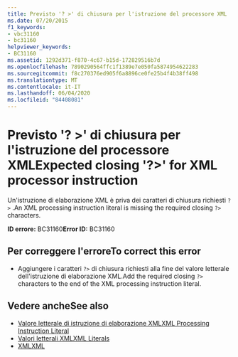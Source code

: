 ```yaml
---
title: Previsto '? >' di chiusura per l'istruzione del processore XML
ms.date: 07/20/2015
f1_keywords:
- vbc31160
- bc31160
helpviewer_keywords:
- BC31160
ms.assetid: 1292d371-f870-4c67-b15d-172829516b7d
ms.openlocfilehash: 7890290564ffc1f1389e7e050fa5874954622283
ms.sourcegitcommit: f8c270376ed905f6a8896ce0fe25b4f4b38ff498
ms.translationtype: MT
ms.contentlocale: it-IT
ms.lasthandoff: 06/04/2020
ms.locfileid: "84408081"
---
```

# <a name="expected-closing--for-xml-processor-instruction"></a><span data-ttu-id="031e7-102">Previsto '? >' di chiusura per l'istruzione del processore XML</span><span class="sxs-lookup"><span data-stu-id="031e7-102">Expected closing '?>' for XML processor instruction</span></span>
<span data-ttu-id="031e7-103">Un'istruzione di elaborazione XML è priva dei caratteri di chiusura richiesti `?>` .</span><span class="sxs-lookup"><span data-stu-id="031e7-103">An XML processing instruction literal is missing the required closing `?>` characters.</span></span>  
  
 <span data-ttu-id="031e7-104">**ID errore:** BC31160</span><span class="sxs-lookup"><span data-stu-id="031e7-104">**Error ID:** BC31160</span></span>  
  
## <a name="to-correct-this-error"></a><span data-ttu-id="031e7-105">Per correggere l'errore</span><span class="sxs-lookup"><span data-stu-id="031e7-105">To correct this error</span></span>  
  
- <span data-ttu-id="031e7-106">Aggiungere i caratteri `?>` di chiusura richiesti alla fine del valore letterale dell'istruzione di elaborazione XML.</span><span class="sxs-lookup"><span data-stu-id="031e7-106">Add the required closing `?>` characters to the end of the XML processing instruction literal.</span></span>  
  
## <a name="see-also"></a><span data-ttu-id="031e7-107">Vedere anche</span><span class="sxs-lookup"><span data-stu-id="031e7-107">See also</span></span>

- [<span data-ttu-id="031e7-108">Valore letterale di istruzione di elaborazione XML</span><span class="sxs-lookup"><span data-stu-id="031e7-108">XML Processing Instruction Literal</span></span>](../language-reference/xml-literals/xml-processing-instruction-literal.md)
- [<span data-ttu-id="031e7-109">Valori letterali XML</span><span class="sxs-lookup"><span data-stu-id="031e7-109">XML Literals</span></span>](../language-reference/xml-literals/index.md)
- [<span data-ttu-id="031e7-110">XML</span><span class="sxs-lookup"><span data-stu-id="031e7-110">XML</span></span>](../programming-guide/language-features/xml/index.md)
